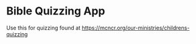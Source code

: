 # Bible Quizzing App
Use this for quizzing found at https://mcncr.org/our-ministries/childrens-quizzing
